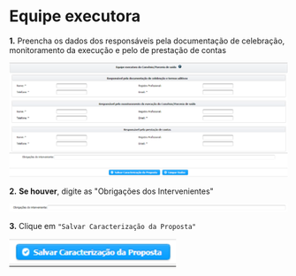 # Equipe executora

**1.** Preencha os dados dos responsáveis pela documentação de celebração, monitoramento da execução e pelo de prestação de contas&#x20;

![](<../../../../.gitbook/assets/image (30) (1).png>)

**2.** **Se houver**, digite as "Obrigações dos Intervenientes"

![](<../../../../.gitbook/assets/image (513).png>)

**3.** Clique em `"Salvar Caracterização da Proposta"`

![](<../../../../.gitbook/assets/image (465).png>)
